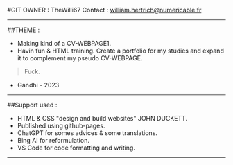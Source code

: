 #GIT OWNER : TheWilli67
Contact : william.hertrich@numericable.fr

---
##THEME :
- Making kind of a CV-WEBPAGE1.
- Havin fun & HTML training.
Create a portfolio for my studies and expand it to complement my pseudo CV-WEBPAGE.
>Fuck.
- Gandhi - 2023

---
##Support used : 
- HTML & CSS "design and build websites" JOHN DUCKETT.
- Published using github-pages.
- ChatGPT for somes advices & some translations.
- Bing AI for reformulation.
- VS Code for code formatting and writing. 

---